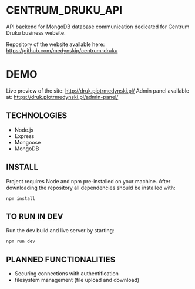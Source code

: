 # CENTRUM_DRUKU_API
API  backend for MongoDB database communication dedicated for Centrum Druku business website. 

Repository of the website available here: https://github.com/medynskip/centrum-druku

# DEMO
Live preview of the site: http://druk.piotrmedynski.pl/
Admin panel available at: https://druk.piotrmedynski.pl/admin-panel/ 

## TECHNOLOGIES 
* Node.js
* Express
* Mongoose
* MongoDB

## INSTALL
Project requires Node and npm pre-installed on your machine. 
After downloading the repository all dependencies should be installed with:

```
npm install 
```

## TO RUN IN DEV
Run the dev build and live server by starting:

```
npm run dev
```

## PLANNED FUNCTIONALITIES
- Securing connections with authentification
- filesystem management (file upload and download)



